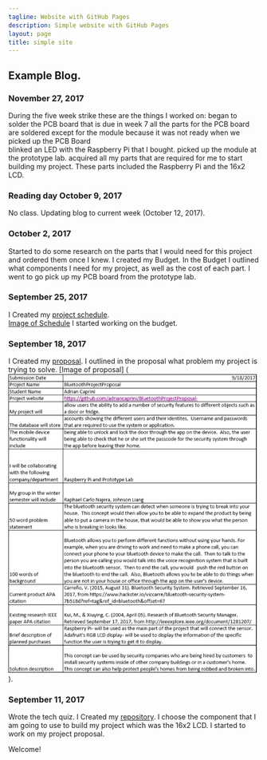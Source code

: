 ```yaml
---
tagline: Website with GitHub Pages
description: Simple website with GitHub Pages
layout: page
title: simple site
---
```


Example Blog.
-------------
### November 27, 2017
During the five week strike these are the things I worked on:
began to solder the PCB board that is due in week 7
all the parts for the PCB board are soldered except for the module because it was not ready when we picked up the PCB Board   
blinked an LED with the Raspberry Pi that I bought.
picked up the module at the prototype lab.
acquired all my parts that are required for me to start building my project.  These parts included the Raspberry Pi and the 16x2 LCD.

### Reading day October 9, 2017
No class.
Updating blog to current week (October 12, 2017).

### October 2, 2017
Started to do some research on the parts that I would need for this project and ordered them once I knew.
I created my Budget. 
In the Budget I outlined what components I need for my project, as well as the cost of each part. 
I went to go pick up my PCB board from the prototype lab.

### September 25, 2017

I Created my [project schedule](https://github.com/adriancaprini/BluetoothProjectProposal-/blob/master/Hardware%20Production%20Project%20Schedule.mpp).  
[Image of Schedule](https://raw.githubusercontent.com/six0four/StudentSenseHat/master/documentation/Week3RubricforProjectSchedule.jpg)
I started working on the budget.

### September 18, 2017

 I Created my [proposal](https://github.com/adriancaprini/BluetoothProjectProposal-/blob/master/ProposalContentStudentNameRev02.pdf).  I outlined in the proposal what problem my project is trying to solve. 
[Image of proposal] (<img src="https://raw.githubusercontent.com/adriancaprini/BluetoothProjectProposal-/master/Hardware%20proposal.PNG" alt="Proposal" width="500" height="600">).

### September 11, 2017

Wrote the tech quiz. 
I Created my [repository](https://github.com/adriancaprini/BluetoothProjectProposal-). 
I choose the component that I am going to use to build my project which was the 16x2 LCD. I started to work on my project proposal. 

Welcome!
